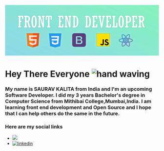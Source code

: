 <img src="https://github.com/SauravKalita22/SauravKalita22/blob/main/Bannercrop.jpg">

# Hey There Everyone <img src="https://media.tenor.com/62H2GipHhHUAAAAi/marvel-future-revolution-marvel-future-fight.gif" width="40px" alt="hand waving">
### My name is **SAURAV KALITA** from India and I'm an upcoming Software Developer. I did my 3 years Bachelor's degree in Computer Science from Mithibai College,Mumbai,India. I am learning front end development and Open Source and I hope that I can help others do the same in the future.


### Here are my social links
- <a href="https://twitter.com/SKalita0221"><img src="https://www.freepnglogos.com/uploads/twitter-logo-png/twitter-logo-vector-png-clipart-1.png" width="20px"></a>
- <a href="https://www.linkedin.com/in/saurav-kalita-24230923b/"><img src="https://cdn-icons-png.flaticon.com/512/174/174857.png" alt="linkedin" width="20px"></a>

<!--
**SauravKalita22/SauravKalita22** is a ✨ _special_ ✨ repository because its `README.md` (this file) appears on your GitHub profile.

Here are some ideas to get you started:

- 🔭 I’m currently working on ...
- 🌱 I’m currently learning ...
- 👯 I’m looking to collaborate on ...
- 🤔 I’m looking for help with ...
- 💬 Ask me about ...
- 📫 How to reach me: ...
- 😄 Pronouns: ...
- ⚡ Fun fact: ...
-->

